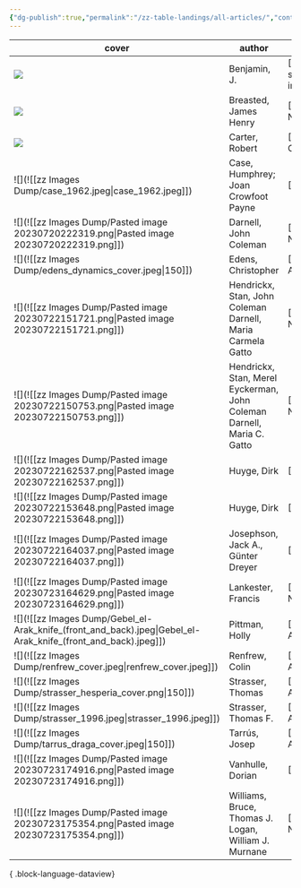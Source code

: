 ```yaml
---
{"dg-publish":true,"permalink":"/zz-table-landings/all-articles/","contentClasses":"cards cards-cover cards-cover-no-border"}
---
```


| cover                                                                                                                  | author                                                                 | link(file.link, aliases)                                                                                                                                                                                                      |
| ---------------------------------------------------------------------------------------------------------------------- | ---------------------------------------------------------------------- | ----------------------------------------------------------------------------------------------------------------------------------------------------------------------------------------------------------------------------- |
| ![](https://res.cloudinary.com/ducqxvol0/image/upload/v1694740963/Source%20Covers/benjamin_sea-level_cover_o2wufn.png) | Benjamin, J.                                                           | [[Research Vault/01 Sources/01.02 Articles/@BenjaminLateQuaternarysealevel2017\|Late Quaternary sea-level changes and early human societies in the central and eastern Mediterranean Basin - An interdisciplinary review]] |
| ![](https://res.cloudinary.com/ducqxvol0/image/upload/v1694741426/Source%20Covers/breasted_nile_cbqjp6.jpg)            | Breasted, James Henry                                                  | [[Research Vault/01 Sources/01.02 Articles/@BreastedEarliestBoatsNile1917\|The Earliest Boats on the Nile]]                                                                                                                |
| ![](https://res.cloudinary.com/ducqxvol0/image/upload/v1694742025/Source%20Covers/carter_2008_cover_jymmfz.png)        | Carter, Robert                                                         | [[Research Vault/01 Sources/01.02 Articles/@CarterEvidenceH3AsSabiyah2008\|Robert Carter & Harriet Crawford (éd.), Excavations and Ubaid-Period Boat Remains at H3, As-Sabiyah (Kuwait)]]                                  |
| ![](![[zz Images Dump/case_1962.jpeg\|case_1962.jpeg]])                                                                | Case, Humphrey; Joan Crowfoot Payne                                    | [[Unprocessed Zot Notes/@CaseTomb100Decorated1962\|@CaseTomb100Decorated1962]]                                                                                                                                             |
| ![](![[zz Images Dump/Pasted image 20230720222319.png\|Pasted image 20230720222319.png]])                              | Darnell, John Coleman                                                  | [[Unprocessed Zot Notes/@DarnellEarlyHieroglyphicAnnotation2015\|@DarnellEarlyHieroglyphicAnnotation2015]]                                                                                                                 |
| ![](![[zz Images Dump/edens_dynamics_cover.jpeg\|150]])                                                                | Edens, Christopher                                                     | [[Research Vault/01 Sources/01.02 Articles/@EdensDynamicsTradeAncient1992\|@EdensDynamicsTradeAncient1992]]                                                                                                                |
| ![](![[zz Images Dump/Pasted image 20230722151721.png\|Pasted image 20230722151721.png]])                              | Hendrickx, Stan, John Coleman Darnell, Maria Carmela Gatto             | [[Unprocessed Zot Notes/@Hendrickxearliestrepresentationsroyal2012\|@Hendrickxearliestrepresentationsroyal2012]]                                                                                                           |
| ![](![[zz Images Dump/Pasted image 20230722150753.png\|Pasted image 20230722150753.png]])                              | Hendrickx, Stan, Merel Eyckerman, John Coleman Darnell, Maria C. Gatto | [[Unprocessed Zot Notes/@HendrickxIconographicPalaeographicElements\|@HendrickxIconographicPalaeographicElements]]                                                                                                         |
| ![](![[zz Images Dump/Pasted image 20230722162537.png\|Pasted image 20230722162537.png]])                              | Huyge, Dirk                                                            | [[Unprocessed Zot Notes/@HuygePaintedTombrock2014\|@HuygePaintedTombrock2014]]                                                                                                                                             |
| ![](![[zz Images Dump/Pasted image 20230722153648.png\|Pasted image 20230722153648.png]])                              | Huyge, Dirk                                                            | [[Unprocessed Zot Notes/@HuygeCosmologyideologypersonal\|@HuygeCosmologyideologypersonal]]                                                                                                                                 |
| ![](![[zz Images Dump/Pasted image 20230722164037.png\|Pasted image 20230722164037.png]])                              | Josephson, Jack A., Günter Dreyer                                      | [[Unprocessed Zot Notes/@JosephsonNaqadaIIdBirth2015\|@JosephsonNaqadaIIdBirth2015]]                                                                                                                                       |
| ![](![[zz Images Dump/Pasted image 20230723164629.png\|Pasted image 20230723164629.png]])                              | Lankester, Francis                                                     | [[Unprocessed Zot Notes/@LankesterDesertBoatsPredynastic2013\|@LankesterDesertBoatsPredynastic2013]]                                                                                                                       |
| ![](![[zz Images Dump/Gebel_el-Arak_knife_(front_and_back).jpeg\|Gebel_el-Arak_knife_(front_and_back).jpeg]])          | Pittman, Holly                                                         | [[Research Vault/01 Sources/01.02 Articles/@PittmanConstructingContextGebel1996\|@PittmanConstructingContextGebel1996]]                                                                                                    |
| ![](![[zz Images Dump/renfrew_cover.jpeg\|renfrew_cover.jpeg]])                                                        | Renfrew, Colin                                                         | [[Research Vault/01 Sources/01.02 Articles/@Renfrewtradeactiondistance1975\|@Renfrewtradeactiondistance1975]]                                                                                                              |
| ![](![[zz Images Dump/strasser_hesperia_cover.png\|150]])                                                              | Strasser, Thomas                                                       | [[Research Vault/01 Sources/01.02 Articles/@StrasserStoneAgeSeafaring2010\|@StrasserStoneAgeSeafaring2010]]                                                                                                                |
| ![](![[zz Images Dump/strasser_1996.jpeg\|strasser_1996.jpeg]])                                                        | Strasser, Thomas F.                                                    | [[Research Vault/01 Sources/01.02 Articles/@StrasserboatmodelsEridu1996\|@StrasserboatmodelsEridu1996]]                                                                                                                    |
| ![](![[zz Images Dump/tarrus_draga_cover.jpeg\|150]])                                                                  | Tarrús, Josep                                                          | [[Research Vault/01 Sources/01.02 Articles/@TarrúsDragaBanyolesCatalonia2008\|@TarrúsDragaBanyolesCatalonia2008]]                                                                                                          |
| ![](![[zz Images Dump/Pasted image 20230723174916.png\|Pasted image 20230723174916.png]])                              | Vanhulle, Dorian                                                       | [[Unprocessed Zot Notes/@VanhulleBoatSymbolismPre2018\|@VanhulleBoatSymbolismPre2018]]                                                                                                                                     |
| ![](![[zz Images Dump/Pasted image 20230723175354.png\|Pasted image 20230723175354.png]])                              | Williams, Bruce, Thomas J. Logan, William J. Murnane                   | [[Unprocessed Zot Notes/@WilliamsMetropolitanMuseumKnife1987\|@WilliamsMetropolitanMuseumKnife1987]]                                                                                                                       |

{ .block-language-dataview}